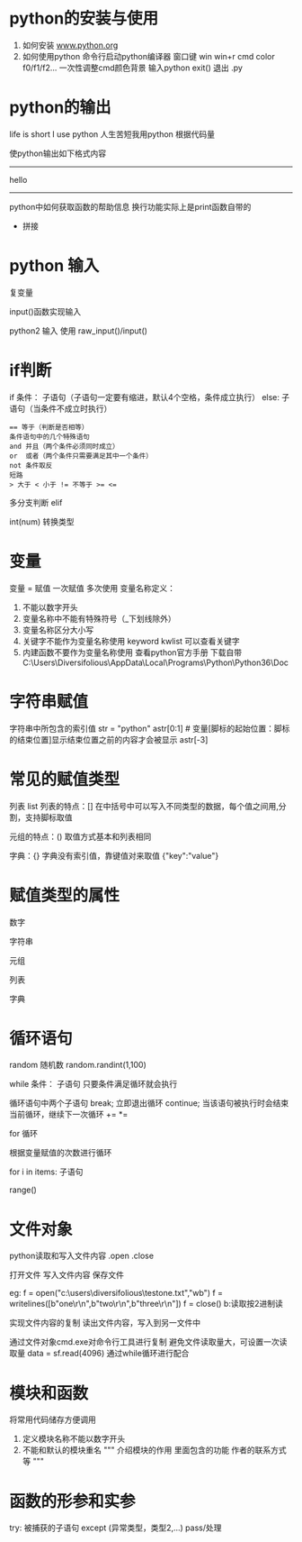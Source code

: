# python的安装与使用

1. 如何安装 www.python.org
2. 如何使用python 命令行启动python编译器
窗口键 win
win+r cmd 
color f0/f1/f2... 一次性调整cmd颜色背景
输入python
exit() 退出
.py

# python的输出

life is short I use python 人生苦短我用python
根据代码量

使python输出如下格式内容
**********
   hello
**********

python中如何获取函数的帮助信息
换行功能实际上是print函数自带的
+ 拼接

# python 输入

复变量

input()函数实现输入

python2 输入 使用 raw_input()/input()

# if判断

if 条件：
    子语句（子语句一定要有缩进，默认4个空格，条件成立执行）
else:
    子语句（当条件不成立时执行）
```
== 等于（判断是否相等）
条件语句中的几个特殊语句
and 并且（两个条件必须同时成立） 
or  或者（两个条件只需要满足其中一个条件）
not 条件取反
短路
> 大于 < 小于 != 不等于 >= <=
```

多分支判断
elif

int(num) 转换类型

# 变量

变量 = 赋值
一次赋值 多次使用
变量名称定义：
1. 不能以数字开头
2. 变量名称中不能有特殊符号（_下划线除外）
3. 变量名称区分大小写
4. 关键字不能作为变量名称使用
keyword kwlist 可以查看关键字
5. 内建函数不要作为变量名称使用
查看python官方手册
下载自带 C:\Users\Diversifolious\AppData\Local\Programs\Python\Python36\Doc

# 字符串赋值

字符串中所包含的索引值
str = "python"
astr[0:1]  # 变量[脚标的起始位置：脚标的结束位置]显示结束位置之前的内容才会被显示
astr[-3]

# 常见的赋值类型

列表 list
列表的特点：[] 在中括号中可以写入不同类型的数据，每个值之间用,分割，支持脚标取值

元组的特点：() 取值方式基本和列表相同

字典：{} 字典没有索引值，靠键值对来取值 {"key":"value"}

# 赋值类型的属性

数字

字符串

元组

列表

字典

# 循环语句

random 随机数
random.randint(1,100)

while 条件：
    子语句
只要条件满足循环就会执行

循环语句中两个子语句
break; 立即退出循环 
continue;  当该语句被执行时会结束当前循环，继续下一次循环
+= *=

for 循环

根据变量赋值的次数进行循环

for i in items:
    子语句

range()

# 文件对象

python读取和写入文件内容
.open
.close

打开文件
写入文件内容
保存文件

eg:
f = open("c:\\users\\diversifolious\\testone.txt","wb")
f = writelines([b"one\r\n",b"two\r\n",b"three\r\n"])
f = close()
b:读取按2进制读

实现文件内容的复制
读出文件内容，写入到另一文件中

通过文件对象cmd.exe对命令行工具进行复制
避免文件读取量大，可设置一次读取量 data = sf.read(4096)
通过while循环进行配合

# 模块和函数

将常用代码储存方便调用
1. 定义模块名称不能以数字开头
2. 不能和默认的模块重名
"""
介绍模块的作用
里面包含的功能
作者的联系方式等
"""

# 函数的形参和实参

try:
    被捕获的子语句
except (异常类型，类型2,...)
    pass/处理

